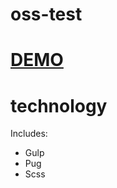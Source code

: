 # oss-test
# [DEMO](https://anastasiia-emets.github.io/oss-test/dist/)
# technology
Includes:
- Gulp
- Pug
- Scss
